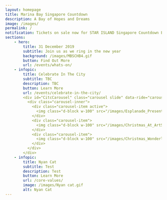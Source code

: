 ```yaml
---
layout: homepage
title: Marina Bay Singapore Countdown
description: A Bay of Hopes and Dreams
image: /images/
permalink: /
notification: Tickets on sale now for STAR ISLAND Singapore Countdown Edition 2019 - 2020 
sections:
    - hero:
        title: 31 December 2019
        subtitle: Join us as we ring in the new year
        background: /images/MBSCHB4.gif
        button: Find Out More
        url: /events/whats-on/
    - infopic:
        title: Celebrate In The City
        subtitle: TBC
        description: TBC
        button: Learn More
        url: /events/celebrate-in-the-city/
        <div id="CitcCarousel" class="carousel slide" data-ride="carousel">
          <div class="carousel-inner">
            <div class="carousel-item active">
              <img class="d-block w-100" src="/images/Esplanade_Presents_Come_Together.jpg" alt="First slide">
            </div>
            <div class="carousel-item">
              <img class="d-block w-100" src="/images/Christmas_At_ArtScience_Museum.jpg" alt="Second slide">
            </div>
            <div class="carousel-item">
              <img class="d-block w-100" src="/images/Christmas_Wonderland_2019.jpg" alt="Third slide">
            </div>
          </div>
        </div>
    - infopic:
        title: Nyan Cat
        subtitle: Test
        description: Test
        button: Learn More
        url: /core-values/
        image: /images/Nyan cat.gif
        alt: Nyan Cat
---
```

